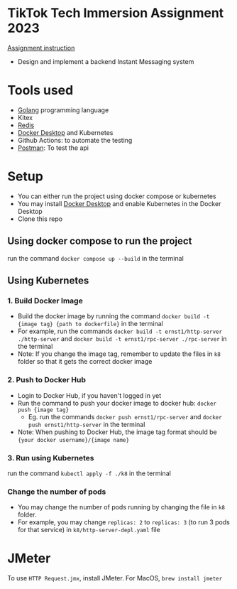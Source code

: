 # TikTok Tech Immersion Assignment 2023
[Assignment instruction](https://bytedance.sg.feishu.cn/docx/P9kQdDkh5oqG37xVm5slN1Mrgle)
- Design and implement a backend Instant Messaging system

# Tools used
- [Golang](https://go.dev/) programming language
- Kitex
- [Redis](https://redis.io/)
- [Docker Desktop](https://www.docker.com/products/docker-desktop/) and Kubernetes
- Github Actions: to automate the testing
- [Postman](https://www.postman.com/downloads/): To test the api

# Setup
- You can either run the project using docker compose or kubernetes
- You may install [Docker Desktop](https://www.docker.com/products/docker-desktop/) and enable Kubernetes in the Docker Desktop
- Clone this repo

## Using docker compose to run the project
run the command `docker compose up --build` in the terminal

## Using Kubernetes
### 1. Build Docker Image
- Build the docker image by running the command `docker build -t {image tag} {path to dockerfile}` in the terminal
- For example, run the commands `docker build -t ernst1/http-server ./http-server` and `docker build -t ernst1/rpc-server ./rpc-server` in the terminal
- Note: If you change the image tag, remember to update the files in `k8` folder so that it gets the correct docker image

### 2. Push to Docker Hub
- Login to Docker Hub, if you haven't logged in yet
- Run the command to push your docker image to docker hub: `docker push {image tag}`
  - Eg. run the commands `docker push ernst1/rpc-server` and `docker push ernst1/http-server` in the terminal
- Note: When pushing to Docker Hub, the image tag format should be `{your docker username}/{image name}`

### 3. Run using Kubernetes
run the command `kubectl apply -f ./k8` in the terminal

### Change the number of pods
- You may change the number of pods running by changing the file in `k8` folder.
- For example, you may change `replicas: 2` to `replicas: 3` (to run 3 pods for that service) in `k8/http-server-depl.yaml` file

# JMeter
To use `HTTP Request.jmx`, install JMeter. For MacOS, `brew install jmeter`
